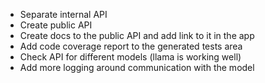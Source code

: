 * Separate internal API 
* Create public API
* Create docs to the public API and add link to it in the app
* Add code coverage report to the generated tests area
* Check API for different models (llama is working well)
* Add more logging around communication with the model